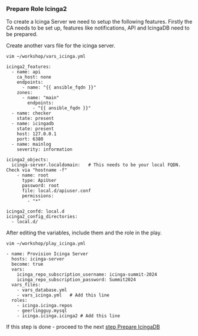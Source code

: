 ### Prepare Role Icinga2

To create a Icinga Server we need to setup the following features. Firstly the CA needs to be set up, features like notifications, API and IcingaDB need to be prepared.

Create another vars file for the icinga server.
```
vim ~/workshop/vars_icinga.yml

icinga2_features:
  - name: api
    ca_host: none
    endpoints:
      - name: "{{ ansible_fqdn }}"
    zones:
      - name: "main"
        endpoints:
          - "{{ ansible_fqdn }}"
  - name: checker
    state: present
  - name: icingadb
    state: present
    host: 127.0.0.1
    port: 6380
  - name: mainlog
    severity: information

icinga2_objects:
  icinga-server.localdomain:   # This needs to be your local FQDN. Check via "hostname -f"
    - name: root
      type: ApiUser
      password: root
      file: local.d/apiuser.conf
      permissions:
        - "*"

icinga2_confd: local.d
icinga2_config_directories:
  - local.d/
```
After editing the variables, include them and the role in the play.

```
vim ~/workshop/play_icinga.yml

- name: Provision Icinga Server
  hosts: icinga-server
  become: true
  vars:
    icinga_repo_subscription_username: icinga-summit-2024
    icinga_repo_subscription_password: Summit2024
  vars_files:
    - vars_database.yml
    - vars_icinga.yml   # Add this line
  roles:
    - icinga.icinga.repos
    - geerlingguy.mysql
    - icinga.icinga.icinga2 # Add this line
```

If this step is done - proceed to the next [step Prepare IcingaDB](06-prepare-icingadb.md)
